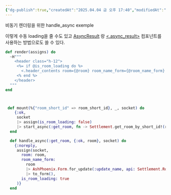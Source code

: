 ```yaml
---
{"dg-publish":true,"createdAt":"2025.04.04 금 오후 17:40","modifiedAt":"2025.04.04 금 오후 17:43","tags":["phoenix","handle_async","heex","liveview"],"permalink":"/임시/handle_async simple exemple/","dgPassFrontmatter":true}
---
```



비동기 렌더링을 위한 handle_async exemple

이렇게 수동 loading을 줄 수도 있고
[AsyncResult](https://hexdocs.pm/phoenix_live_view/Phoenix.LiveView.AsyncResult.html) 랑 [<.async_result>](https://hexdocs.pm/phoenix_live_view/Phoenix.Component.html#async_result/1)  컴포넌트를 사용하는 방법으로도 쓸 수 있다.

```elixir
def render(assigns) do
  ~H"""
    <header class="h-12">
     <%= if @is_room_loading do %>
       <.header_contents room={@room} room_name_form={@room_name_form} />
     <% end %>
    </header>
  """
end



 def mount(%{"room_short_id" => room_short_id}, _, socket) do
    {:ok,
     socket
     |> assign(is_room_loading: false)
     |> start_async(:get_room, fn -> Settlement.get_room_by_short_id!(room_short_id) end)}
  end

  def handle_async(:get_room, {:ok, room}, socket) do
    {:noreply,
     assign(socket,
       room: room,
       room_name_form:
         room
         |> AshPhoenix.Form.for_update(:update_name, api: Settlement.Room)
         |> to_form(),
       is_room_loading: true
     )}
  end
```
